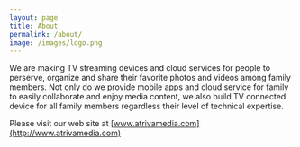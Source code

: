 ```yaml
---
layout: page
title: About
permalink: /about/
image: /images/logo.png
---
```


We are making TV streaming devices and cloud services for people to perserve, organize and share their favorite photos and videos among family members. Not only do we provide mobile apps and cloud service for family to easily collaborate and enjoy media content, we also build TV connected device for all family members regardless their level of technical expertise. 

Please visit our web site at [www.atrivamedia.com](http://www.atrivamedia.com)
